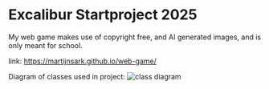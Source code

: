 # Excalibur Startproject 2025

My web game makes use of copyright free, and AI generated images, and is only meant for school.


link: https://martijnsark.github.io/web-game/

Diagram of classes used in project:
![class diagram](https://github.com/user-attachments/assets/69678833-a3d7-41ed-b6d6-8f85baf15e42)



